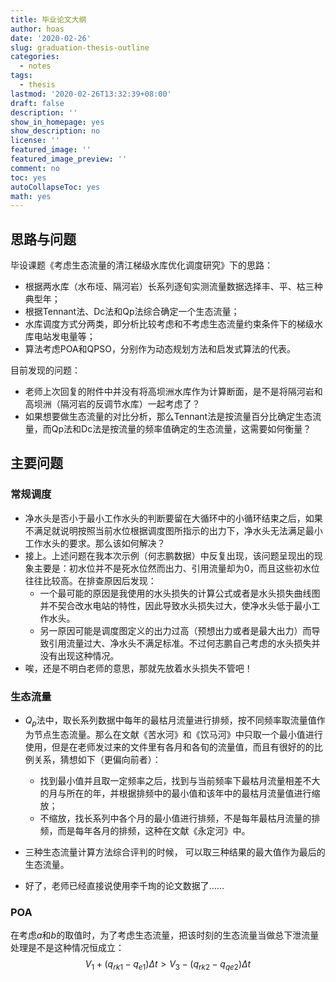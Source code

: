 ```yaml
---
title: 毕业论文大纲
author: hoas
date: '2020-02-26'
slug: graduation-thesis-outline
categories:
  - notes
tags:
  - thesis
lastmod: '2020-02-26T13:32:39+08:00'
draft: false
description: ''
show_in_homepage: yes
show_description: no
license: ''
featured_image: ''
featured_image_preview: ''
comment: no
toc: yes
autoCollapseToc: yes
math: yes
---
```


## 思路与问题

毕设课题《考虑生态流量的清江梯级水库优化调度研究》下的思路：

- 根据两水库（水布垭、隔河岩）长系列逐旬实测流量数据选择丰、平、枯三种典型年；
- 根据Tennant法、Dc法和Qp法综合确定一个生态流量；
- 水库调度方式分两类，即分析比较考虑和不考虑生态流量约束条件下的梯级水库电站发电量等；
- 算法考虑POA和QPSO，分别作为动态规划方法和启发式算法的代表。

目前发现的问题：

- 老师上次回复的附件中并没有将高坝洲水库作为计算断面，是不是将隔河岩和高坝洲（隔河岩的反调节水库）一起考虑了？
- 如果想要做生态流量的对比分析，那么Tennant法是按流量百分比确定生态流量，而Qp法和Dc法是按流量的频率值确定的生态流量，这需要如何衡量？

<!--more-->

## 主要问题

### 常规调度

- 净水头是否小于最小工作水头的判断要留在大循环中的小循环结束之后，如果不满足就说明按照当前水位根据调度图所指示的出力下，净水头无法满足最小工作水头的要求。那么该如何解决？
- 接上。上述问题在我本次示例（何志鹏数据）中反复出现，该问题呈现出的现象主要是：初水位并不是死水位然而出力、引用流量却为0，而且这些初水位往往比较高。在排查原因后发现：
  - 一个最可能的原因是我使用的水头损失的计算公式或者是水头损失曲线图并不契合改水电站的特性，因此导致水头损失过大，使净水头低于最小工作水头。
  - 另一原因可能是调度图定义的出力过高（预想出力或者是最大出力）而导致引用流量过大、净水头不满足标准。不过何志鹏自己考虑的水头损失并没有出现这种情况。
- 唉，还是不明白老师的意思，那就先放着水头损失不管吧！

### 生态流量

- $Q_p$法中，取长系列数据中每年的最枯月流量进行排频，按不同频率取流量值作为节点生态流量。那么在文献《苦水河》和《饮马河》中只取一个最小值进行使用，但是在老师发过来的文件里有各月和各旬的流量值，而且有很好的的比例关系，猜想如下（更偏向前者）：
  - 找到最小值并且取一定频率之后，找到与当前频率下最枯月流量相差不大的月与所在的年，并根据排频中的最小值和该年中的最枯月流量值进行缩放；
  - 不缩放，找长系列中各个月的最小值进行排频，不是每年最枯月流量的排频，而是每年各月的排频，这种在文献《永定河》中。
- 三种生态流量计算方法综合评判的时候， 可以取三种结果的最大值作为最后的生态流量。

- 好了，老师已经直接说使用李千珣的论文数据了……

### POA

在考虑$a$和$b$的取值时，为了考虑生态流量，把该时刻的生态流量当做总下泄流量处理是不是这种情况恒成立：
$$
V_1 + (q_{rk1} - q_{e1}) \Delta t > V_3 - (q_{rk2} - q_{qe2}) \Delta t
$$

